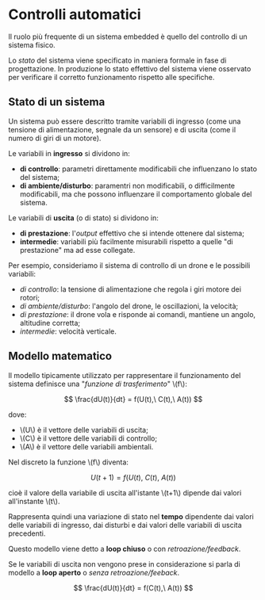 # Controlli automatici

Il ruolo più frequente di un sistema embedded è quello del controllo di un sistema fisico.

Lo _stato_ del sistema viene specificato in maniera formale in fase di progettazione. In produzione
lo stato effettivo del sistema viene osservato per verificare il corretto funzionamento rispetto
alle specifiche.

## Stato di un sistema

Un sistema può essere descritto tramite variabili di ingresso (come una tensione di alimentazione, segnale da un sensore) e di uscita (come il numero di giri di un motore).

Le variabili in **ingresso** si dividono in:

- **di controllo**: parametri direttamente modificabili che influenzano lo stato del sistema;
- **di ambiente/disturbo**: paramentri non modificabili, o difficilmente modificabili, ma che possono influenzare il comportamento globale del sistema.

Le variabili di **uscita** (o di stato) si dividono in:

- **di prestazione**: l'_output_ effettivo che si intende ottenere dal sistema;
- **intermedie**: variabili più facilmente misurabili rispetto a quelle "di prestazione"
  ma ad esse collegate.

Per esempio, consideriamo il sistema di controllo di un drone e le possibili variabili:

- _di controllo_: la tensione di alimentazione che regola i giri motore dei rotori;
- _di ambiente/disturbo_: l'angolo del drone, le oscillazioni, la velocità;
- _di prestazione_: il drone vola e risponde ai comandi, mantiene un angolo, altitudine corretta;
- _intermedie_: velocità verticale.

## Modello matematico

Il modello tipicamente utilizzato per rappresentare il funzionamento del sistema definisce una "_funzione di trasferimento_" \\(f\\):

$$
\frac{dU(t)}{dt} = f(U(t),\ C(t),\ A(t))
$$

dove:

- \\(U\\) è il vettore delle variabili di uscita;
- \\(C\\) è il vettore delle variabili di controllo;
- \\(A\\) è il vettore delle variabili ambientali.

Nel discreto la funzione \\(f\\) diventa:

$$
U(t+1) = f(U(t),\ C(t),\ A(t))
$$

cioè il valore della variabile di uscita all'istante \\(t+1\\) dipende dai valori all'instante \\(t\\).

Rappresenta quindi una variazione di stato nel **tempo** dipendente dai valori delle variabili di ingresso, dai disturbi e dai valori delle variabili di uscita precedenti.

Questo modello viene detto a **loop chiuso** o con _retroazione/feedback_.

Se le variabili di uscita non vengono prese in considerazione si parla di modello a **loop aperto** o _senza retroazione/feeback_.

$$
\frac{dU(t)}{dt} = f(C(t),\ A(t))
$$
